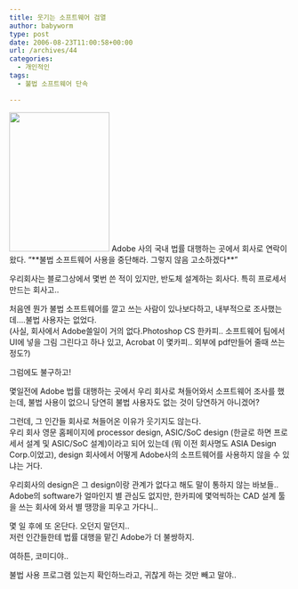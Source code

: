 ```yaml
---
title: 웃기는 소프트웨어 검열
author: babyworm
type: post
date: 2006-08-23T11:00:58+00:00
url: /archives/44
categories:
  - 개인적인
tags:
  - 불법 소프트웨어 단속

---
```

<img loading="lazy" decoding="async" class="alignleft" src="https://i0.wp.com/babyworm.net/wordpress/wp-content/uploads/1/cfile10.uf.1274714F4D6A7A7C016706.gif?resize=180%2C250" alt="" width="180" height="250" data-recalc-dims="1" />  
Adobe 사의 국내 법률 대행하는 곳에서 회사로 연락이 왔다. &#8220;**불법 소프트웨어 사용을 중단해라. 그렇지 않음 고소하겠다**&#8221;

우리회사는 블로그상에서 몇번 쓴 적이 있지만, 반도체 설계하는 회사다. 특히 프로세서 만드는 회사고..

처음엔 뭔가 불법 소프트웨어를 깔고 쓰는 사람이 있나보다하고, 내부적으로 조사했는데&#8230;.불법 사용자는 없었다.  
(사실, 회사에서 Adobe쓸일이 거의 없다.Photoshop CS 한카피.. 소프트웨어 팀에서 UI에 넣을 그림 그린다고 하나 있고, Acrobat 이 몇카피.. 외부에 pdf만들어 줄때 쓰는 정도?)

그럼에도 불구하고!

몇일전에 Adobe 법률 대행하는 곳에서 우리 회사로 쳐들어와서 소프트웨어 조사를 했는데, 불법 사용이 없으니 당연히 불법 사용자도 없는 것이 당연하거 아니겠어?

그런데, 그 인간들 회사로 쳐들어온 이유가 웃기지도 않는다.  
우리 회사 영문 홈페이지에 processor design, ASIC/SoC design (한글로 하면 프로세서 설계 및 ASIC/SoC 설계)이라고 되어 있는데 (뭐 이전 회사명도 ASIA Design Corp.이었고), design 회사에서 어떻게 Adobe사의 소프트웨어를 사용하지 않을 수 있냐는 거다.

우리회사의 design은 그 design이랑 관계가 없다고 해도 말이 통하지 않는 바보들..  
Adobe의 software가 얼마인지 별 관심도 없지만, 한카피에 몇억씩하는 CAD 설계 툴을 쓰는 회사에 와서 별 땡깡을 피우고 가다니..

몇 일 후에 또 온단다. 오던지 말던지..  
저런 인간들한테 법률 대행을 맡긴 Adobe가 더 불쌍하지.

여하튼, 코미디야..

불법 사용 프로그램 있는지 확인하느라고, 귀찮게 하는 것만 빼고 말야..